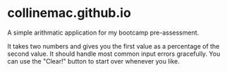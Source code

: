# collinemac.github.io
A simple arithmatic application for my bootcamp pre-assessment.

It takes two numbers and gives you the first value as a percentage of the second value.
It should handle most common input errors gracefully.
You can use the "Clear!" button to start over whenever you like.
